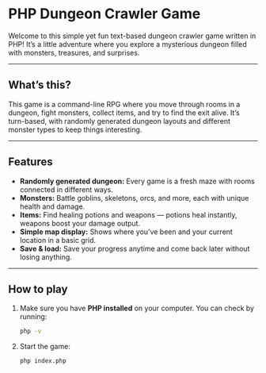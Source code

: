 # PHP Dungeon Crawler Game

Welcome to this simple yet fun text-based dungeon crawler game written in PHP! It’s a little adventure where you explore a mysterious dungeon filled with monsters, treasures, and surprises.

---

## What’s this?

This game is a command-line RPG where you move through rooms in a dungeon, fight monsters, collect items, and try to find the exit alive. It’s turn-based, with randomly generated dungeon layouts and different monster types to keep things interesting.

---

## Features

- **Randomly generated dungeon:** Every game is a fresh maze with rooms connected in different ways.
- **Monsters:** Battle goblins, skeletons, orcs, and more, each with unique health and damage.
- **Items:** Find healing potions and weapons — potions heal instantly, weapons boost your damage output.
- **Simple map display:** Shows where you’ve been and your current location in a basic grid.
- **Save & load:** Save your progress anytime and come back later without losing anything.

---

## How to play

1. Make sure you have **PHP installed** on your computer. You can check by running:

   ```bash
   php -v

2. Start the game:

   ```bash
   php index.php